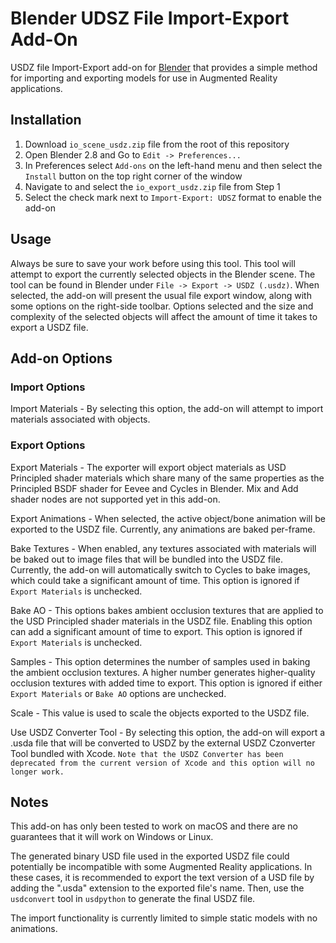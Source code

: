 # Blender UDSZ File Import-Export Add-On

USDZ file Import-Export add-on for [Blender](https://www.blender.org) that provides a simple method for importing and exporting models for use in Augmented Reality applications.


## Installation

1. Download `io_scene_usdz.zip` file from the root of this repository
2. Open Blender 2.8  and Go to `Edit -> Preferences...`
3. In Preferences select `Add-ons` on the left-hand menu and then select the `Install` button on the top right corner of the window
4. Navigate to and select the `io_export_usdz.zip` file from Step 1
5. Select the check mark next to `Import-Export: UDSZ` format to enable the add-on 


## Usage

Always be sure to save your work before using this tool.
This tool will attempt to export the currently selected objects in the Blender scene. 
The tool can be found in Blender under `File -> Export -> USDZ (.usdz)`.
When selected, the add-on will present the usual file export window, along with some options on the right-side toolbar.
Options selected and the size and complexity of the selected objects will affect the amount of time it takes to export a USDZ file.


## Add-on Options

### Import Options

Import Materials - By selecting this option, the add-on will attempt to import materials associated with objects.

### Export Options

Export Materials - The exporter will export object materials as USD Principled shader materials which share many of the same properties as the Principled BSDF shader for Eevee and Cycles in Blender. Mix and Add shader nodes are not supported yet in this add-on.

Export Animations - When selected, the active object/bone animation will be exported to the USDZ file. Currently, any animations are baked per-frame.

Bake Textures - When enabled, any textures associated with materials will be baked out to image files that will be bundled into the USDZ file. Currently, the add-on will automatically switch to Cycles to bake images, which could take a significant amount of time. This option is ignored if `Export Materials` is unchecked.

Bake AO - This options bakes ambient occlusion textures that are applied to the USD Principled shader materials in the USDZ file. Enabling this option can add a significant amount of time to export. This option is ignored if `Export Materials` is unchecked.

Samples - This option determines the number of samples used in baking the ambient occlusion textures. A higher number generates higher-quality occlusion textures with added time to export. This option is ignored if either `Export Materials` or `Bake AO` options are unchecked.

Scale - This value is used to scale the objects exported to the USDZ file.

Use USDZ Converter Tool - By selecting this option, the add-on will export a .usda file that will be converted to USDZ by the external USDZ Czonverter Tool bundled with Xcode. ```Note that the USDZ Converter has been deprecated from the current version of Xcode and this option will no longer work.```

## Notes

This add-on has only been tested to work on macOS and there are no guarantees that it will work on Windows or Linux.

The generated binary USD file used in the exported USDZ file could potentially be incompatible with some Augmented Reality applications. In these cases, it is recommended to export the text version of a USD file by adding the ".usda" extension to the exported file's name. Then, use the `usdconvert` tool in `usdpython` to generate the final USDZ file.

The import functionality is currently limited to simple static models with no animations.

